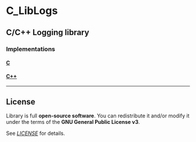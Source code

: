 # C_LibLogs

## C/C++ Logging library

### Implementations

#### [C](docs/c/README.md)

#### [C++](docs/cpp/README.md)

---

## **License**

Library is full **open-source software**. You can redistribute it and/or modify it under the terms of the **GNU General Public License v3**.

See [*LICENSE*](https://github.com/Baro-coder/C_LibLogs/blob/master/LICENSE) for details.
